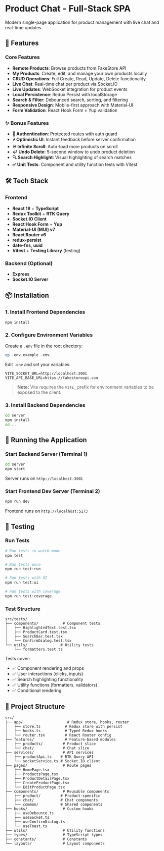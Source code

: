 # Product Chat - Full-Stack SPA

Modern single-page application for product management with live chat and real-time updates.

## 🚀 Features

### Core Features

-  **Remote Products**: Browse products from FakeStore API
-  **My Products**: Create, edit, and manage your own products locally
-  **CRUD Operations**: Full Create, Read, Update, Delete functionality
-  **Live Chat**: Real-time chat per product via Socket.IO
-  **Live Updates**: WebSocket integration for product events
-  **Local Persistence**: Redux Persist with localStorage
-  **Search & Filter**: Debounced search, sorting, and filtering
-  **Responsive Design**: Mobile-first approach with Material-UI
-  **Form Validation**: React Hook Form + Yup validation

### ✨ Bonus Features

-  **🔐 Authentication**: Protected routes with auth guard
-  **⚡ Optimistic UI**: Instant feedback before server confirmation
-  **♾️ Infinite Scroll**: Auto-load more products on scroll
-  **↩️ Undo Delete**: 5-second window to undo product deletion
-  **🔍 Search Highlight**: Visual highlighting of search matches
-  **✅ Unit Tests**: Component and utility function tests with Vitest

## 🛠 Tech Stack

### Frontend

-  **React 19** + **TypeScript**
-  **Redux Toolkit** + **RTK Query**
-  **Socket.IO Client**
-  **React Hook Form** + **Yup**
-  **Material-UI (MUI) v7**
-  **React Router v6**
-  **redux-persist**
-  **date-fns**, **uuid**
-  **Vitest** + **Testing Library** (testing)

### Backend (Optional)

-  **Express**
-  **Socket.IO Server**

## 📦 Installation

### 1. Install Frontend Dependencies

```bash
npm install
```

### 2. Configure Environment Variables

Create a `.env` file in the root directory:

```bash
cp .env.example .env
```

Edit `.env` and set your variables:

```env
VITE_SOCKET_URL=http://localhost:3001
VITE_API_BASE_URL=https://fakestoreapi.com
```

> **Note:** Vite requires the `VITE_` prefix for environment variables to be exposed to the client.

### 3. Install Backend Dependencies

```bash
cd server
npm install
cd ..
```

## 🏃 Running the Application

### Start Backend Server (Terminal 1)

```bash
cd server
npm start
```

Server runs on `http://localhost:3001`

### Start Frontend Dev Server (Terminal 2)

```bash
npm run dev
```

Frontend runs on `http://localhost:5173`

## 🧪 Testing

### Run Tests

```bash
# Run tests in watch mode
npm test

# Run tests once
npm run test:run

# Run tests with UI
npm run test:ui

# Run tests with coverage
npm run test:coverage
```

### Test Structure

```
src/tests/
├── components/           # Component tests
│   ├── HighlightedText.test.tsx
│   ├── ProductCard.test.tsx
│   ├── SearchBar.test.tsx
│   └── ConfirmDialog.test.tsx
└── utils/               # Utility tests
    └── formatters.test.ts
```

Tests cover:

-  ✅ Component rendering and props
-  ✅ User interactions (clicks, inputs)
-  ✅ Search highlighting functionality
-  ✅ Utility functions (formatters, validators)
-  ✅ Conditional rendering

## 📁 Project Structure

```
src/
├── app/                    # Redux store, hooks, router
│   ├── store.ts           # Redux store with persist
│   ├── hooks.ts           # Typed Redux hooks
│   └── router.tsx         # React Router config
├── features/              # Feature-based modules
│   ├── products/         # Product slice
│   └── chat/             # Chat slice
├── services/             # API services
│   ├── productApi.ts    # RTK Query API
│   └── socketService.ts # Socket.IO client
├── pages/                # Route pages
│   ├── HomePage.tsx
│   ├── ProductsPage.tsx
│   ├── ProductDetailPage.tsx
│   ├── CreateProductPage.tsx
│   └── EditProductPage.tsx
├── components/           # Reusable components
│   ├── product/         # Product-specific
│   ├── chat/            # Chat components
│   └── common/          # Shared components
├── hooks/                # Custom hooks
│   ├── useDebounce.ts
│   ├── useSocket.ts
│   ├── useConfirmDialog.ts
│   └── useToast.ts
├── utils/                # Utility functions
├── types/                # TypeScript types
├── constants/            # Constants
└── layouts/              # Layout components
```
